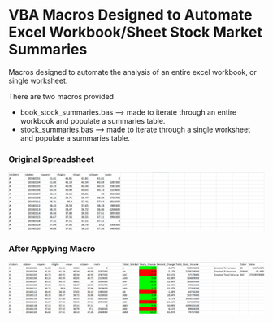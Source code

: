 # VBA Macros Designed to Automate Excel Workbook/Sheet Stock Market Summaries
Macros designed to automate the analysis of an entire excel workbook, or single worksheet.

There are two macros provided
* book_stock_summaries.bas --> made to iterate through an entire workbook and populate a summaries table.
* stock_summaries.bas --> made to iterate through a single worksheet and populate a summaries table.

### Original Spreadsheet
![stock values](images/old_2016.png)

### After Applying Macro
![stock values and summaries](images/2016.png)

